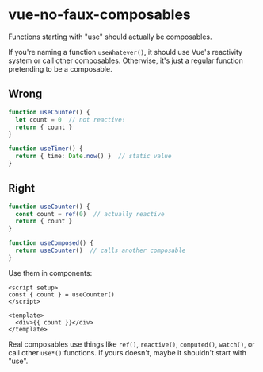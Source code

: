 # vue-no-faux-composables

Functions starting with "use" should actually be composables.

If you're naming a function `useWhatever()`, it should use Vue's reactivity system or call other composables. Otherwise, it's just a regular function pretending to be a composable.

## Wrong

```ts
function useCounter() {
  let count = 0  // not reactive!
  return { count }
}

function useTimer() {
  return { time: Date.now() }  // static value
}
```

## Right

```ts
function useCounter() {
  const count = ref(0)  // actually reactive
  return { count }
}

function useComposed() {
  return useCounter()  // calls another composable
}
```

Use them in components:

```vue
<script setup>
const { count } = useCounter()
</script>

<template>
  <div>{{ count }}</div>
</template>
```

Real composables use things like `ref()`, `reactive()`, `computed()`, `watch()`, or call other `use*()` functions. If yours doesn't, maybe it shouldn't start with "use".
